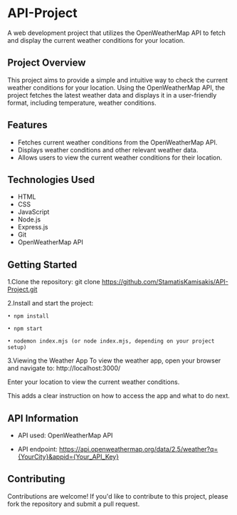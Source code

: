 ﻿# API-Project
A web development project that utilizes the OpenWeatherMap API to fetch and display the current weather conditions for your location.

## ﻿Project Overview
This project aims to provide a simple and intuitive way to check the current weather conditions for your location. Using the OpenWeatherMap API, the project fetches the latest weather data and displays it in a user-friendly format, including temperature, weather conditions.

## Features
 
- Fetches current weather conditions from the OpenWeatherMap API.
- Displays weather conditions and other relevant weather data.
- Allows users to view the current weather conditions for their location.

## Technologies Used
- HTML
- CSS
- JavaScript
- Node.js
- Express.js
- Git
- OpenWeatherMap API

## Getting Started
1.Clone the repository: git clone https://github.com/StamatisKamisakis/API-Project.git

2.Install and start the project:

    • npm install
   
    • npm start
   
    • nodemon index.mjs (or node index.mjs, depending on your project setup)   

3.Viewing the Weather App
 To view the weather app, open your browser and navigate to: http://localhost:3000/

 Enter your location to view the current weather conditions.

 This adds a clear instruction on how to access the app and what to do next.

## API Information
- API used: OpenWeatherMap API

- API endpoint: https://api.openweathermap.org/data/2.5/weather?q={YourCity}&appid={Your_API_Key}

## Contributing
Contributions are welcome! If you'd like to contribute to this project, please fork the repository and submit a pull request.
